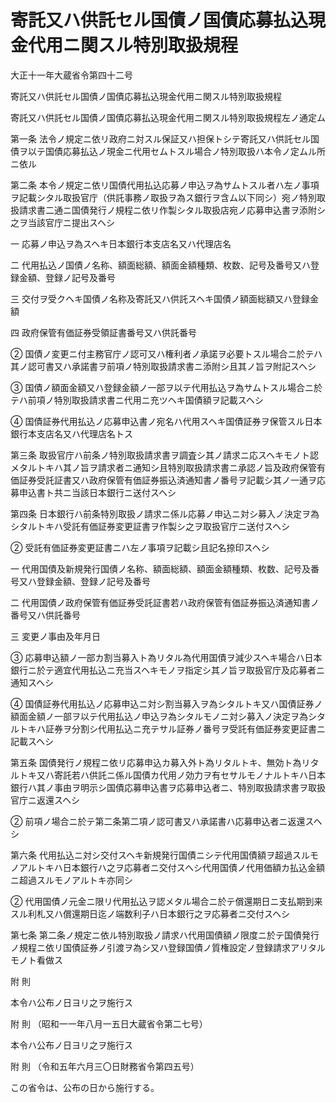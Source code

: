 # 寄託又ハ供託セル国債ノ国債応募払込現金代用ニ関スル特別取扱規程

大正十一年大蔵省令第四十二号

寄託又ハ供託セル国債ノ国債応募払込現金代用ニ関スル特別取扱規程

寄託又ハ供託セル国債ノ国債応募払込現金代用ニ関スル特別取扱規程左ノ通定ム

第一条 法令ノ規定ニ依リ政府ニ対スル保証又ハ担保トシテ寄託又ハ供託セル国債ヲ以テ国債応募払込ノ現金ニ代用セムトスル場合ノ特別取扱ハ本令ノ定ムル所ニ依ル

第二条 本令ノ規定ニ依リ国債代用払込応募ノ申込ヲ為サムトスル者ハ左ノ事項ヲ記載シタル取扱官庁（供託事務ノ取扱ヲ為ス銀行ヲ含ム以下同シ）宛ノ特別取扱請求書二通ニ国債発行ノ規程ニ依リ作製シタル取扱店宛ノ応募申込書ヲ添附シ之ヲ当該官庁ニ提出スヘシ

一 応募ノ申込ヲ為スヘキ日本銀行本支店名又ハ代理店名

二 代用払込ノ国債ノ名称、額面総額、額面金額種類、枚数、記号及番号又ハ登録金額、登録ノ記号及番号

三 交付ヲ受クヘキ国債ノ名称及寄託又ハ供託スヘキ国債ノ額面総額又ハ登録金額

四 政府保管有価証券受領証書番号又ハ供託番号

② 国債ノ変更ニ付主務官庁ノ認可又ハ権利者ノ承諾ヲ必要トスル場合ニ於テハ其ノ認可書又ハ承諾書ヲ前項ノ特別取扱請求書ニ添附シ且其ノ旨ヲ附記スヘシ

③ 国債ノ額面金額又ハ登録金額ノ一部ヲ以テ代用払込ヲ為サムトスル場合ニ於テハ前項ノ特別取扱請求書ニ代用ニ充ツヘキ国債額ヲ記載スヘシ

④ 国債証券代用払込ノ応募申込書ノ宛名ハ代用スヘキ国債証券ヲ保管スル日本銀行本支店名又ハ代理店名トス

第三条 取扱官庁ハ前条ノ特別取扱請求書ヲ調査シ其ノ請求ニ応スヘキモノト認メタルトキハ其ノ旨ヲ請求者ニ通知シ且特別取扱請求書ニ承認ノ旨及政府保管有価証券受託証書又ハ政府保管有価証券振込済通知書ノ番号ヲ記載シ其ノ一通ヲ応募申込書ト共ニ当該日本銀行ニ送付スヘシ

第四条 日本銀行ハ前条特別取扱ノ請求ニ係ル応募ノ申込ニ対シ募入ノ決定ヲ為シタルトキハ受託有価証券変更証書ヲ作製シ之ヲ取扱官庁ニ送付スヘシ

② 受託有価証券変更証書ニハ左ノ事項ヲ記載シ且記名捺印スヘシ

一 代用国債及新規発行国債ノ名称、額面総額、額面金額種類、枚数、記号及番号又ハ登録金額、登録ノ記号及番号

二 代用国債ノ政府保管有価証券受託証書若ハ政府保管有価証券振込済通知書ノ番号又ハ供託番号

三 変更ノ事由及年月日

③ 応募申込額ノ一部カ割当募入ト為リタル為代用国債ヲ減少スヘキ場合ハ日本銀行ニ於テ適宜代用払込ニ充当スヘキモノヲ指定シ其ノ旨ヲ取扱官庁及応募者ニ通知スヘシ

④ 国債証券代用払込ノ応募申込ニ対シ割当募入ヲ為シタルトキ又ハ国債証券ノ額面金額ノ一部ヲ以テ代用払込ノ申込ヲ為シタルモノニ対シ募入ノ決定ヲ為シタルトキハ証券ヲ分割シ代用払込ニ充テサル証券ノ番号ヲ受託有価証券変更証書ニ記載スヘシ

第五条 国債発行ノ規程ニ依リ応募申込カ募入外ト為リタルトキ、無効ト為リタルトキ又ハ寄託若ハ供託ニ係ル国債カ代用ノ効力ヲ有セサルモノナルトキハ日本銀行ハ其ノ事由ヲ明示シ国債応募申込書ヲ応募申込者ニ、特別取扱請求書ヲ取扱官庁ニ返還スヘシ

② 前項ノ場合ニ於テ第二条第二項ノ認可書又ハ承諾書ハ応募申込者ニ返還スヘシ

第六条 代用払込ニ対シ交付スヘキ新規発行国債ニシテ代用国債額ヲ超過スルモノアルトキハ日本銀行ハ之ヲ応募者ニ交付スヘシ代用国債ノ代用価額カ払込金額ニ超過スルモノアルトキ亦同シ

② 代用国債ノ元金ニ限リ代用払込ヲ認メタル場合ニ於テ償還期日ニ支払期到来スル利札又ハ償還期日迄ノ端数利子ハ日本銀行之ヲ応募者ニ交付スヘシ

第七条 第二条ノ規定ニ依ル特別取扱ノ請求ハ代用国債額ノ限度ニ於テ国債発行ノ規程ニ依リ国債証券ノ引渡ヲ為シ又ハ登録国債ノ質権設定ノ登録請求アリタルモノト看做ス

附 則

本令ハ公布ノ日ヨリ之ヲ施行ス

附 則 （昭和一一年八月一五日大蔵省令第二七号）

本令ハ公布ノ日ヨリ之ヲ施行ス

附 則 （令和五年六月三〇日財務省令第四五号）

この省令は、公布の日から施行する。
